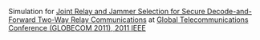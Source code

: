 Simulation for [Joint Relay and Jammer Selection for Secure Decode-and-Forward Two-Way Relay Communications](http://ieeexplore.ieee.org/document/6133875/?arnumber=6133875&contentType=Conference%20Publications) at [Global Telecommunications Conference (GLOBECOM 2011), 2011 IEEE](http://ieeexplore.ieee.org/xpl/mostRecentIssue.jsp?punumber=6132211)
